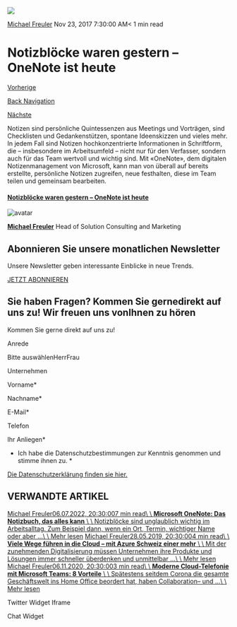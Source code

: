 ![](https://25917640.fs1.hubspotusercontent-eu1.net/hub/25917640/hubfs/csm_Collab_8x3_v3_035028d272-600x400.webp?width=300&name=csm_Collab_8x3_v3_035028d272-600x400.webp)

[Michael Freuler](https://blog.dinotronic.ch/author/michael-freuler) Nov 23, 2017 7:30:00 AM< 1 min read

# Notizblöcke waren gestern – OneNote ist heute

[Vorherige](https://blog.dinotronic.ch/blog/cyber-security/identity-protection-mit-der-cloud-sicher-aufgestellt-fuer-die-mobile-zukunft)

[Back Navigation](https://blog.dinotronic.ch/)

[Nächste](https://blog.dinotronic.ch/blog/cyber-security/passwort-management-einfachheit-samt-sicherheit-statt-vielfalt-mit-problemen)

Notizen sind persönliche Quintessenzen aus Meetings und Vorträgen, sind Checklisten und Gedankenstützen, spontane Ideenskizzen und vieles mehr. In jedem Fall sind Notizen hochkonzentrierte Informationen in Schriftform, die – insbesondere im Arbeitsumfeld – nicht nur für den Verfasser, sondern auch für das Team wertvoll und wichtig sind. Mit «OneNote», dem digitalen Notizenmanagement von Microsoft, kann man von überall auf bereits erstellte, persönliche Notizen zugreifen, neue festhalten, diese im Team teilen und gemeinsam bearbeiten.

#### [Notizblöcke waren gestern – OneNote ist heute](https://www.linkedin.com/pulse/notizbl%C3%B6cke-waren-gestern-heute-gibt-es-onenote-adam-barta/)

![avatar](https://25917640.fs1.hubspotusercontent-eu1.net/hub/25917640/hubfs/01_Visual%20Content/01_Mitarbeiter-Fotos/Michael%20Freuler%20klein.png?width=290&name=Michael%20Freuler%20klein.png)

[**Michael Freuler**](https://blog.dinotronic.ch/author/michael-freuler) Head of Solution Consulting and Marketing

## Abonnieren Sie unsere monatlichen Newsletter

Unsere Newsletter geben interessante Einblicke in neue Trends.

[JETZT ABONNIEREN](https://cta-eu1.hubspot.com/web-interactives/public/v1/track/click?encryptedPayload=AVxigLLHHTEc4%2FH7ekfFelxGhM485dQ9tLoaAe6vvQNS2ael1liQwG%2Bw5VfpfcpsjgFgE2oFIsgdKQKqjwi50%2F0z%2BL8xjI5gWqTSzI3i3mjnPTNJyrPNQHNuxZ%2BwBGMPvpGaBR0oi4bGuUTg1BUU5D4k2Vo7TtYRZrMTSa2HLJFPIvWMUzPsXSs%2BeMX3BrJp1F0%3D&portalId=25917640&webInteractiveContentId=114201044682&webInteractiveId=151726273754&containerType=EMBEDDED&pageUrl=https%3A%2F%2Fblog.dinotronic.ch%2Fblog%2Fdigital-workplace%2Fnotizbloecke-waren-gestern-onenote-ist-heute&pageTitle=Notizbl%C3%B6cke+waren+gestern+%E2%80%93+OneNote+ist+heute&referrer=&userAgent=Mozilla%2F5.0+%28X11%3B+Linux+x86_64%29+AppleWebKit%2F537.36+%28KHTML%2C+like+Gecko%29+Chrome%2F132.0.0.0+Safari%2F537.36&hutk=&hssc=&hstc=&pageId=116865496255)

## Sie haben Fragen? Kommen Sie gernedirekt auf uns zu! Wir freuen uns vonIhnen zu hören

Kommen Sie gerne direkt auf uns zu!

Anrede

Bitte auswählenHerrFrau

Unternehmen

Vorname\*

Nachname\*

E-Mail\*

Telefon

Ihr Anliegen\*

- Ich habe die Datenschutzbestimmungen zur Kenntnis genommen und stimme ihnen zu.
\*

[Die Datenschutzerklärung finden sie hier.](https://dinotronic.ch/datenschutz)

## VERWANDTE ARTIKEL

[Michael Freuler06.07.2022, 20:30:007 min read\\
\\
**Microsoft OneNote: Das Notizbuch, das alles kann** \\
\\
Notizblöcke sind unglaublich wichtig im Arbeitsalltag. Zum Beispiel dann, wenn ein Ort, Termin, wichtiger Name oder aber ...\\
\\
Mehr lesen](https://blog.dinotronic.ch/blog/digital-workplace/microsoft-onenote-das-notizbuch-das-alles-kann) [Michael Freuler28.05.2019, 20:30:004 min read\\
\\
**Viele Wege führen in die Cloud – mit Azure Schweiz einer mehr** \\
\\
Mit der zunehmenden Digitalisierung müssen Unternehmen ihre Produkte und Lösungen immer schneller überdenken und unmittelbar ...\\
\\
Mehr lesen](https://blog.dinotronic.ch/blog/azure/viele-wege-fuehren-in-die-cloud-mit-azure-schweiz-einer-mehr) [Michael Freuler06.11.2020, 20:30:003 min read\\
\\
**Moderne Cloud-Telefonie mit Microsoft Teams: 8 Vorteile** \\
\\
Spätestens seitdem Corona die gesamte Geschäftswelt ins Home Office beordert hat, haben Collaboration– und ...\\
\\
Mehr lesen](https://blog.dinotronic.ch/blog/digital-workplace/moderne-cloud-telefonie-mit-microsoft-teams-8-vorteile)

Twitter Widget Iframe

Chat Widget
